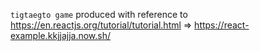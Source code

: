 `tigtaegto game`
produced with reference to https://en.reactjs.org/tutorial/tutorial.html
=> https://react-example.kkjjajja.now.sh/
